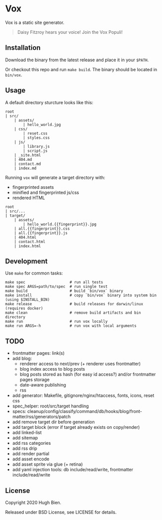 # Vox

Vox is a static site generator.

> Daisy Fitzroy hears your voice! Join the Vox Populi!

## Installation

Download the binary from the latest release and place it in your `$PATH`.

Or checkout this repo and run `make build`. The binary should be located in `bin/vox`.

## Usage

A default directory sturcture looks like this:

```
root
| src/
    | assets/
        | hello_world.jpg
    | css/
        | reset.css
        | styles.css
    | js/
        | library.js
        | script.js
    | _site.html
    | 404.md
    | contact.md
    | index.md
```

Running `vox` will generate a target directory with:

* fingerprinted assets
* minified and fingerprinted js/css
* rendered HTML

```
root
| src/...
| target/
    | assets/
        | hello_world.{{fingerprint}}.jpg
    | all.{{fingerprint}}.css
    | all.{{fingerprint}}.js
    | 404.html
    | contact.html
    | index.html
```

## Development

Use `make` for common tasks:

```
make spec                    # run all tests
make spec ARGS=path/to/spec  # run single test
make build                   # build `bin/vox` binary
make install                 # copy `bin/vox` binary into system bin (using $INSTALL_BIN)
make release                 # build releases for darwin/linux (requires docker)
make clean                   # remove build artifacts and bin directory
make run                     # run vox locally
make run ARGS=-h             # run vox with local arguments
```

## TODO

* frontmatter pages: link(s)
* add blog:
  - renderer access to next/prev (+ renderer uses frontmatter)
  - blog index access to blog posts
  - blog posts stored as hash (for easy id access?) and/or frontmatter pages storage
  - date-aware publishing
  - rss
* add generator: Makefile, gitignore/nginx/htaccess, fonts, icons, reset css
* spec_helper: root/src/target handling
* specs: cleanup/config/classify/command/db/hooks/blog/front-matter/rss/generators/patch
* add remove target dir before generation 
* add target block (error if target already exists on copy/render)
* add linked-list
* add sitemap
* add rss categories
* add rss drip
* add render partial
* add asset encode
* add asset sprite via glue (+ retina)
* add yaml injection tools: db include/read/write, frontmatter include/read/write

## License

Copyright 2020 Hugh Bien.

Released under BSD License, see LICENSE for details.
